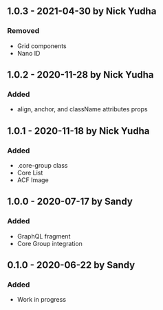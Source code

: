 ## 1.0.3 - 2021-04-30 by Nick Yudha

### Removed

- Grid components
- Nano ID

## 1.0.2 - 2020-11-28 by Nick Yudha

### Added

- align, anchor, and className attributes props

## 1.0.1 - 2020-11-18 by Nick Yudha

### Added

- .core-group class
- Core List
- ACF Image

## 1.0.0 - 2020-07-17 by Sandy

### Added

- GraphQL fragment
- Core Group integration

## 0.1.0 - 2020-06-22 by Sandy

### Added

- Work in progress
